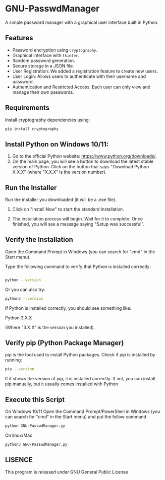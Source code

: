 # GNU-PasswdManager
A simple password manager with a graphical user interface built in Python.

## Features
- Password encryption using `cryptography`.
- Graphical interface with `tkinter`.
- Random password generation.
- Secure storage in a JSON file.
- User Registration: We added a registration feature to create new users.
- User Login: Allows users to authenticate with their username and password.
- Authentication and Restricted Access: Each user can only view and manage their own passwords.
  
## Requirements
Install cryptography dependencies using:
```bash
pip install cryptography
```
## Install Python on Windows 10/11:
1. Go to the official Python website: https://www.python.org/downloads/.
2. On the main page, you will see a button to download the latest stable version of Python. Click on the button that says "Download Python X.X.X" (where "X.X.X" is the version number).

## Run the Installer

Run the installer you downloaded (it will be a .exe file).
    
  1. Click on "Install Now" to start the standard installation.

  2. The installation process will begin. Wait for it to complete. Once finished, you will see a message saying "Setup was successful".
     
## Verify the Installation

 Open the Command Prompt in Windows (you can search for "cmd" in the Start menu).

  Type the following command to verify that Python is installed correctly:
```bash

python --version
```

Or you can also try:
```bash
python3 --version
```
If Python is installed correctly, you should see something like:

Python 3.X.X

 (Where "3.X.X" is the version you installed).
 
 ## Verify pip (Python Package Manager)

pip is the tool used to install Python packages. Check if pip is installed by running:

```bash
pip --version
```
If it shows the version of pip, it is installed correctly. If not, you can install pip manually, but it usually comes installed with Python


## Execute this Script

On Windows 10/11 Open the Command Prompt/PowerShell in Windows (you can search for "cmd" in the Start menu) and put the follow command.
```bash
python GNU-PasswdManager.py
```

On linux/Mac

```bash
python3 GNU-PasswdManager.py
```

## LISENCE

This program is released under GNU General Public License 

